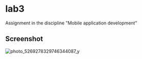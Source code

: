 # lab3

Assignment in the discipline "Mobile application development"

## Screenshot
![photo_5269278329746344087_y](https://user-images.githubusercontent.com/91701140/228943788-7d727ab6-ab41-4280-be23-638fe837c936.jpg)
